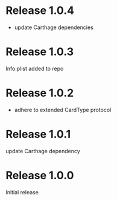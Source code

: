 # Release 1.0.4
- update Carthage dependencies

# Release 1.0.3
Info.plist added to repo

# Release 1.0.2
- adhere to extended CardType protocol

# Release 1.0.1
update Carthage dependency

# Release 1.0.0
Initial release

